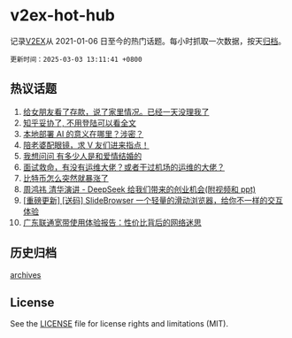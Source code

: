 # v2ex-hot-hub

 记录[V2EX](https://www.v2ex.com/)从 2021-01-06 日至今的热门话题。每小时抓取一次数据，按天[归档](archives)。

`更新时间：2025-03-03 13:11:41 +0800`

## 热议话题

1. [给女朋友看了存款，说了家里情况。已经一天没理我了](https://www.v2ex.com/t/1115231)
1. [知乎妥协了, 不用登陆可以看全文](https://www.v2ex.com/t/1115243)
1. [本地部署 AI 的意义在哪里？涉密？](https://www.v2ex.com/t/1115234)
1. [陪老婆配眼镜，求 V 友们进来指点！](https://www.v2ex.com/t/1115271)
1. [我想问问 有多少人是和爱情结婚的](https://www.v2ex.com/t/1115313)
1. [面试救命，有没有运维大佬？或者干过机场的运维的大佬？](https://www.v2ex.com/t/1115247)
1. [比特币怎么突然就暴涨了](https://www.v2ex.com/t/1115339)
1. [周鸿祎 清华演讲 - DeepSeek 给我们带来的创业机会(附视频和 ppt)](https://www.v2ex.com/t/1115345)
1. [[重磅更新] [送码] SlideBrowser 一个轻量的滑动浏览器，给你不一样的交互体验](https://www.v2ex.com/t/1115346)
1. [广东联通宽带使用体验报告：性价比背后的网络迷思](https://www.v2ex.com/t/1115300)

## 历史归档

[archives](archives)

## License

See the [LICENSE](LICENSE) file for license rights and limitations (MIT).

